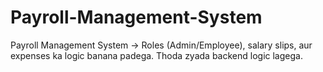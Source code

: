 # Payroll-Management-System
Payroll Management System → Roles (Admin/Employee), salary slips, aur expenses ka logic banana padega. Thoda zyada backend logic lagega.

